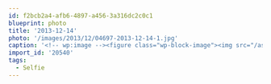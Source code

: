 ```yaml
---
id: f2bcb2a4-afb6-4897-a456-3a316dc2c0c1
blueprint: photo
title: '2013-12-14'
photo: '/images/2013/12/04697-2013-12-14-1.jpg'
caption: '<!-- wp:image --><figure class="wp-block-image"><img src="/assets/images/2013/12/04697-2013-12-14-1.jpg" /></figure><!-- /wp:image --><!-- wp:paragraph --><p>#Selfie on the monorail</p><!-- /wp:paragraph -->'
import_id: '20540'
tags:
  - Selfie
---
```

